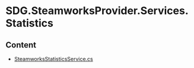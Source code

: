 # SDG.SteamworksProvider.Services.Statistics
## Content
- [SteamworksStatisticsService.cs](SteamworksStatisticsService.cs)
